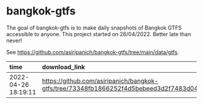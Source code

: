
<!-- README.md is generated from README.Rmd. Please edit that file -->

# bangkok-gtfs

<!-- badges: start -->
<!-- badges: end -->

The goal of bangkok-gtfs is to make daily snapshots of Bangkok GTFS
accessible to anyone. This project started on 26/04/2022. Better late
than never!

See <https://github.com/asiripanich/bangkok-gtfs/tree/main/data/gtfs>.

| time                | download_link                                                                                         |
|:--------------------|:------------------------------------------------------------------------------------------------------|
| 2022-04-26 18:19:11 | <https://github.com/asiripanich/bangkok-gtfs/tree/73348fb1866252f4d5bebeed3d2f7483d042e694/data/gtfs> |
